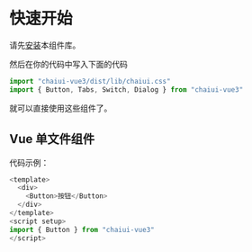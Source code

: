 # 快速开始

请先[安装](#/doc/install)本组件库。

然后在你的代码中写入下面的代码

```js
import "chaiui-vue3/dist/lib/chaiui.css"
import { Button, Tabs, Switch, Dialog } from "chaiui-vue3"
```

就可以直接使用这些组件了。

## Vue 单文件组件

代码示例：

```js
<template>
  <div>
    <Button>按钮</Button>
  </div>
</template>
<script setup>
import { Button } from "chaiui-vue3"
</script>
```